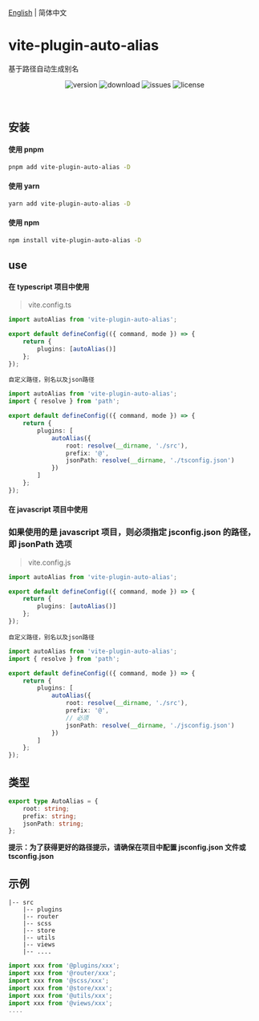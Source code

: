 [English](https://github.com/jwyGithub/vite-plugin-auto-alias/blob/master/README.md) | 简体中文

# vite-plugin-auto-alias

基于路径自动生成别名

<p align="center">
  <img src="https://img.shields.io/npm/v/vite-plugin-auto-alias" alt='version'>
  <img src="https://img.shields.io/npm/dy/vite-plugin-auto-alias" alt='download'>
  <img src="https://img.shields.io/github/issues/jwyGithub/vite-plugin-auto-alias" alt='issues'>
  <img src="https://img.shields.io/github/license/jwyGithub/vite-plugin-auto-alias" alt='license'>
</p>
<br />

## 安装

#### 使用 pnpm

```sh
pnpm add vite-plugin-auto-alias -D
```

#### 使用 yarn

```sh
yarn add vite-plugin-auto-alias -D
```

#### 使用 npm

```sh
npm install vite-plugin-auto-alias -D
```

## use

#### 在 typescript 项目中使用

> vite.config.ts

```typescript
import autoAlias from 'vite-plugin-auto-alias';

export default defineConfig(({ command, mode }) => {
    return {
        plugins: [autoAlias()]
    };
});
```

`自定义路径，别名以及json路径`

```typescript
import autoAlias from 'vite-plugin-auto-alias';
import { resolve } from 'path';

export default defineConfig(({ command, mode }) => {
    return {
        plugins: [
            autoAlias({
                root: resolve(__dirname, './src'),
                prefix: '@',
                jsonPath: resolve(__dirname, './tsconfig.json')
            })
        ]
    };
});
```

#### 在 javascript 项目中使用

### 如果使用的是 javascript 项目，则必须指定 jsconfig.json 的路径，即 jsonPath 选项

> vite.config.js

```typescript
import autoAlias from 'vite-plugin-auto-alias';

export default defineConfig(({ command, mode }) => {
    return {
        plugins: [autoAlias()]
    };
});
```

`自定义路径，别名以及json路径`

```typescript
import autoAlias from 'vite-plugin-auto-alias';
import { resolve } from 'path';

export default defineConfig(({ command, mode }) => {
    return {
        plugins: [
            autoAlias({
                root: resolve(__dirname, './src'),
                prefix: '@',
                // 必须
                jsonPath: resolve(__dirname, './jsconfig.json')
            })
        ]
    };
});
```

## 类型

```typescript
export type AutoAlias = {
    root: string;
    prefix: string;
    jsonPath: string;
};
```

**提示：为了获得更好的路径提示，请确保在项目中配置 jsconfig.json 文件或 tsconfig.json**

## 示例

    |-- src
        |-- plugins
        |-- router
        |-- scss
        |-- store
        |-- utils
        |-- views
        |-- ....

```typescript
import xxx from '@plugins/xxx';
import xxx from '@router/xxx';
import xxx from '@scss/xxx';
import xxx from '@store/xxx';
import xxx from '@utils/xxx';
import xxx from '@views/xxx';
....
```

